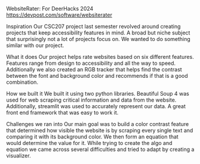 WebsiteRater:
For DeerHacks 2024
https://devpost.com/software/websiterater

Inspiration
Our CSC207 project last semester revolved around creating projects that keep accessibility features in mind. A broad but niche subject that surprisingly not a lot of projects focus on. We wanted to do something similar with our project.

What it does
Our project helps rate websites based on six different features. Features range from design to accessibility and all the way to speed. Additionally we also created an RGB tracker that helps find the contrast between the font and background color and recommends if that is a good combination.

How we built it
We built it using two python libraries. Beautiful Soup 4 was used for web scraping critical information and data from the website. Additionally, streamlit was used to accurately represent our data. A great front end framework that was easy to work it.

Challenges we ran into
Our main goal was to build a color contrast feature that determined how visible the website is by scraping every single text and comparing it with its background color. We then form an equation that would determine the value for it. While trying to create the algo and equation we came across several difficulties and tried to adapt by creating a visualizer.

